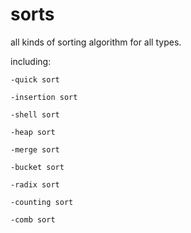 # sorts
 all kinds of sorting algorithm for all types.

 including:
 
 	-quick sort
 	
 	-insertion sort
 	
 	-shell sort
 	
 	-heap sort
 	
	-merge sort

 	-bucket sort
 	
 	-radix sort
 	
 	-counting sort
 	
 	-comb sort